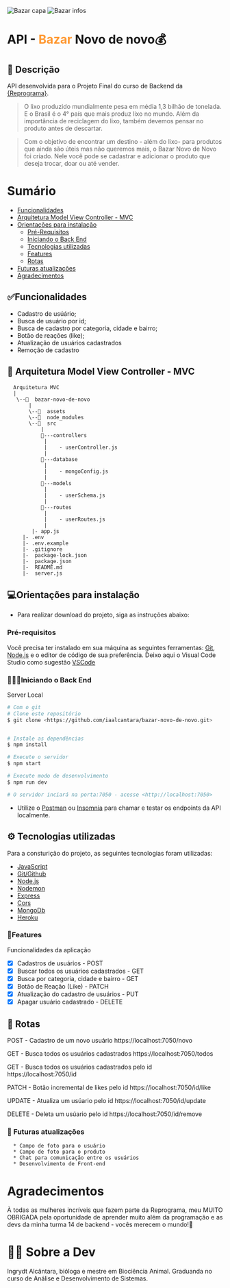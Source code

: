 ![Bazar capa](./assets/banner_1.png)
![Bazar infos](./assets/banner_2.png)

# API - <span style="color: #FF9933">Bazar </span> Novo de novo💰
## 📝 Descrição
API desenvolvida para o Projeto Final do curso de Backend da [{Reprograma}](https://reprograma.com.br/).


   >O lixo produzido mundialmente pesa em média 1,3 bilhão de tonelada. E o Brasil é o 4° país que mais produz lixo no mundo. Além da importância de reciclagem do lixo, também devemos pensar no produto antes de descartar.<br>

   >Com o objetivo de encontrar um destino - além do lixo- para produtos que ainda são úteis mas não queremos mais, o Bazar Novo de Novo foi criado. Nele você pode se cadastrar e adicionar o produto que deseja trocar, doar ou até vender.    


# Sumário

   * [Funcionalidades](#funcionalidades)
   * [Arquitetura Model View Controller - MVC](#arquitetura)
   * [Orientações para instalação](#instalação)
      * [Pré-Requisitos](#pré-requisitos)
      * [Iniciando o Back End](#iniciando-o-back-end)
      * [Tecnologias utilizadas](#tecnologias-utilizadas)
      * [Features](#features)
      * [Rotas](#rotas)
   * [Futuras atualizações](#futuras-atualizações)
   * [Agradecimentos](#agradecimentos)
   

## ✅Funcionalidades

- Cadastro de usúário;
- Busca de usuário por id;
- Busca de cadastro por categoria, cidade e bairro;
- Botão de reações (like);
- Atualização de usuários cadastrados
- Remoção de cadastro


## 📂 Arquitetura Model View Controller - MVC

      Arquitetura MVC                               
      |
       \--📂  bazar-novo-de-novo
           |
           \--📂  assets
           \--📂  node_modules
           \--📂  src
               |
               📂---controllers
                |
                |    - userController.js
                |
               📂---database
                |
                |    - mongoConfig.js
                |
               📂---models
                |
                |    - userSchema.js
                |
               📂---routes
                |
                |    - userRoutes.js
                |
            |- app.js
         |- .env
         |- .env.example
         |- .gitignore
         |-  package-lock.json
         |-  package.json
         |-  README.md
         |-  server.js
        
## 💻Orientações para instalação
* Para realizar download do projeto, siga as instruções abaixo:

### Pré-requisitos

Você precisa ter instalado em sua máquina as seguintes ferramentas:
[Git](https://git-scm.com), [Node.js](https://nodejs.org/en/) e o editor de código de sua preferência. Deixo aqui o Visual Code Studio como sugestão [VSCode](https://code.visualstudio.com/)

### 👩🏾‍💻Iniciando o Back End 

Server Local

```bash
# Com o git
# Clone este repositório
$ git clone <https://github.com/iaalcantara/bazar-novo-de-novo.git>


# Instale as dependências
$ npm install

# Execute o servidor
$ npm start

# Execute modo de desenvolvimento
$ npm run dev

# O servidor inciará na porta:7050 - acesse <http://localhost:7050>
```
* Utilize o [Postman](https://www.postman.com/) ou [Insomnia](https://insomnia.rest/download/) para chamar e testar os endpoints da API localmente.

## ⚙ Tecnologias utilizadas

Para a consturição do projeto, as seguintes tecnologias foram utilizadas:

- [JavaScript](https://www.javascript.com/)
- [Git/Github](https://github.com/)
- [Node.js](https://nodejs.org/en/)
- [Nodemon](https://nodemon.io/)
- [Express](https://expressjs.com/pt-br/)
- [Cors](https://www.npmjs.com/package/cors)
- [MongoDb](https://www.https://www.mongodb.com/)
- [Heroku](https://www.heroku.com)


### 📌Features

Funcionalidades da aplicação

- [x] Cadastros de usuários - POST
- [x] Buscar todos os usuários cadastrados - GET
- [x] Busca por categoria, cidade e bairro - GET
- [x] Botão de Reação (Like) - PATCH
- [x] Atualização do cadastro de usuários  - PUT
- [x] Apagar usuário cadastrado - DELETE

## 🛑 Rotas

POST - Cadastro de um novo usuário 
   https://localhost:7050/novo

GET - Busca todos os usuários cadastrados
   https://localhost:7050/todos

GET - Busca todos os usuários cadastrados pelo id
   https://localhost:7050/id

PATCH - Botão incremental de likes pelo id
   https://localhost:7050/id/like

UPDATE - Atualiza um usúario pelo id
   https://localhost:7050/id/update

DELETE - Deleta um usúario pelo id
   https://localhost:7050/id/remove

### 🔄 Futuras atualizações

   
      * Campo de foto para o usuário
      * Campo de foto para o produto
      * Chat para comunicação entre os usuários
      * Desenvolvimento de Front-end


# Agradecimentos

<p align="justify">À todas as mulheres incríveis que fazem parte da Reprograma, meu MUITO OBRIGADA pela oportunidade de aprender muito além da programação e as devs da minha turma 14 de backend - vocês merecem o mundo!💜</p>

# 👩🏾 Sobre a Dev
   Ingrydt Alcântara, bióloga e mestre em Biociência Animal. Graduanda no curso de Análise e Desenvolvimento de Sistemas.
